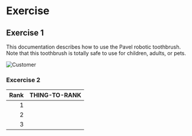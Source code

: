 # Exercise

## Exercise 1

This documentation describes how to use the Pavel robotic toothbrush.
Note that this toothbrush is totally safe to use for children, adults, or pets.

<picture>
<img alt="Customer" src="C:\Users\Hyacintha\OneDrive\Desktop\Pictionary.png">
</picture>

### Excercise 2

| Rank | THING-TO-RANK |
|-----:|---------------|
|     1|               |
|     2|               |
|     3|               |



